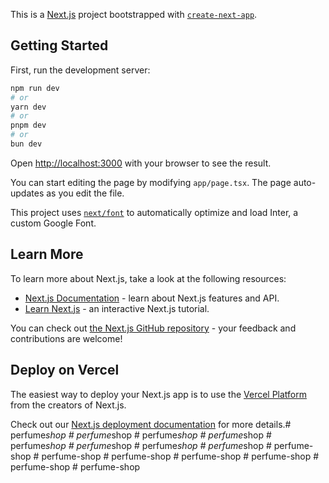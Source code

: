 This is a [Next.js](https://nextjs.org/) project bootstrapped with [`create-next-app`](https://github.com/vercel/next.js/tree/canary/packages/create-next-app).

## Getting Started

First, run the development server:

```bash
npm run dev
# or
yarn dev
# or
pnpm dev
# or
bun dev
```

Open [http://localhost:3000](http://localhost:3000) with your browser to see the result.

You can start editing the page by modifying `app/page.tsx`. The page auto-updates as you edit the file.

This project uses [`next/font`](https://nextjs.org/docs/basic-features/font-optimization) to automatically optimize and load Inter, a custom Google Font.

## Learn More

To learn more about Next.js, take a look at the following resources:

- [Next.js Documentation](https://nextjs.org/docs) - learn about Next.js features and API.
- [Learn Next.js](https://nextjs.org/learn) - an interactive Next.js tutorial.

You can check out [the Next.js GitHub repository](https://github.com/vercel/next.js/) - your feedback and contributions are welcome!

## Deploy on Vercel

The easiest way to deploy your Next.js app is to use the [Vercel Platform](https://vercel.com/new?utm_medium=default-template&filter=next.js&utm_source=create-next-app&utm_campaign=create-next-app-readme) from the creators of Next.js.

Check out our [Next.js deployment documentation](https://nextjs.org/docs/deployment) for more details.#   p e r f u m e _ s h o p  
 #   p e r f u m e _ s h o p  
 #   p e r f u m e _ s h o p  
 #   p e r f u m e _ s h o p  
 #   p e r f u m e _ s h o p  
 #   p e r f u m e _ s h o p  
 #   p e r f u m e _ s h o p  
 #   p e r f u m e _ s h o p  
 #   p e r f u m e - s h o p  
 #   p e r f u m e - s h o p  
 #   p e r f u m e - s h o p  
 #   p e r f u m e - s h o p  
 #   p e r f u m e - s h o p  
 #   p e r f u m e - s h o p  
 #   p e r f u m e - s h o p  
 